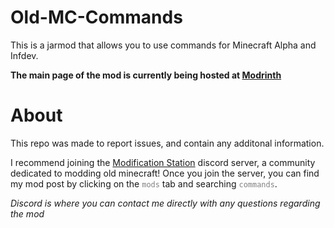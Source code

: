 # Old-MC-Commands

This is a jarmod that allows you to use commands for Minecraft Alpha and Infdev.

**The main page of the mod is currently being hosted at [Modrinth](https://modrinth.com/project/playercommands-(old-mc))**

# About

This repo was made to report issues, and contain any additonal information.

I recommend joining the [Modification Station](https://discord.gg/8Qky5XY) discord server, a community dedicated to modding old minecraft! Once you join the server, you can find my mod post by clicking on the <code style="color : gray">mods</code> tab and searching <code style="color : gray">commands</code>. 

*Discord is where you can contact me directly with any questions regarding the mod*
